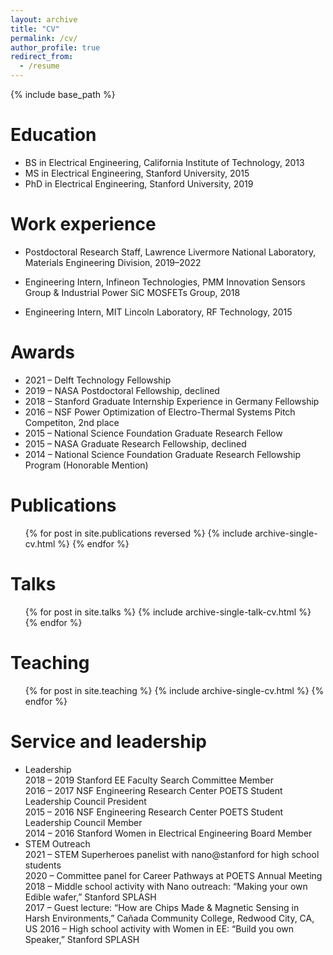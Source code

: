 ```yaml
---
layout: archive
title: "CV"
permalink: /cv/
author_profile: true
redirect_from:
  - /resume
---
```


{% include base_path %}

Education
======
* BS in Electrical Engineering, California Institute of Technology, 2013
* MS in Electrical Engineering, Stanford University, 2015
* PhD in Electrical Engineering, Stanford University, 2019

Work experience
======
* Postdoctoral Research Staff, Lawrence Livermore National Laboratory, Materials Engineering Division, 2019–2022

* Engineering Intern, Infineon Technologies, PMM Innovation Sensors Group & Industrial Power SiC MOSFETs Group, 2018

* Engineering Intern, MIT Lincoln Laboratory, RF Technology, 2015

Awards
======
* 2021 – Delft Technology Fellowship  
* 2019 – NASA Postdoctoral Fellowship, declined  
* 2018 – Stanford Graduate Internship Experience in Germany Fellowship  
* 2016 – NSF Power Optimization of Electro-Thermal Systems Pitch Competiton, 2nd place  
* 2015 – National Science Foundation Graduate Research Fellow  
* 2015 – NASA Graduate Research Fellowship, declined  
* 2014 – National Science Foundation Graduate Research Fellowship Program (Honorable Mention)  

Publications
======
  <ol reversed>{% for post in site.publications reversed %}
    {% include archive-single-cv.html %}
  {% endfor %}</ol>
  
Talks
======
  <ul>{% for post in site.talks %}
    {% include archive-single-talk-cv.html %}
  {% endfor %}</ul>
  
Teaching
======
  <ul>{% for post in site.teaching %}
    {% include archive-single-cv.html %}
  {% endfor %}</ul>
  
Service and leadership
======
* Leadership  
2018 – 2019 Stanford EE Faculty Search Committee Member  
2016 – 2017 NSF Engineering Research Center POETS Student Leadership Council President  
2015 – 2016 NSF Engineering Research Center POETS Student Leadership Council Member  
2014 – 2016 Stanford Women in Electrical Engineering Board Member  
* STEM Outreach  
2021 – STEM Superheroes panelist with nano@stanford for high school students  
2020 – Committee panel for Career Pathways at POETS Annual Meeting  
2018 – Middle school activity with Nano outreach: “Making your own Edible wafer,” Stanford SPLASH  
2017 – Guest lecture: “How are Chips Made & Magnetic Sensing in Harsh Environments,” Cañada Community College, Redwood City, CA, US
2016 – High school activity with Women in EE: “Build you own Speaker,” Stanford SPLASH  
